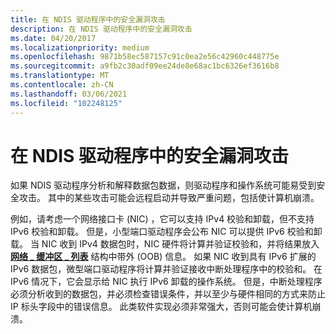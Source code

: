 ```yaml
---
title: 在 NDIS 驱动程序中的安全漏洞攻击
description: 在 NDIS 驱动程序中的安全漏洞攻击
ms.date: 04/20/2017
ms.localizationpriority: medium
ms.openlocfilehash: 9871b58ec587157c91c0ea2e56c42960c448775e
ms.sourcegitcommit: a9fb2c30adf09ee24de8e68ac1bc6326ef3616b8
ms.translationtype: MT
ms.contentlocale: zh-CN
ms.lasthandoff: 03/06/2021
ms.locfileid: "102248125"
---
```

# <a name="vulnerability-to-security-attacks-in-ndis-drivers"></a>在 NDIS 驱动程序中的安全漏洞攻击





如果 NDIS 驱动程序分析和解释数据包数据，则驱动程序和操作系统可能易受到安全攻击。 其中的某些攻击可能会远程启动并导致严重问题，包括使计算机崩溃。

例如，请考虑一个网络接口卡 (NIC) ，它可以支持 IPv4 校验和卸载，但不支持 IPv6 校验和卸载。 但是，小型端口驱动程序会公布 NIC 可以提供 IPv6 校验和卸载。 当 NIC 收到 IPv4 数据包时，NIC 硬件将计算并验证校验和，并将结果放入 [**网络 \_ 缓冲区 \_ 列表**](/windows-hardware/drivers/ddi/nbl/ns-nbl-net_buffer_list) 结构中带外 (OOB) 信息。 如果 NIC 收到具有 IPv6 扩展的 IPv6 数据包，微型端口驱动程序将计算并验证接收中断处理程序中的校验和。 在 IPv6 情况下，它会显示给 NIC 执行 IPv6 卸载的操作系统。 但是，中断处理程序必须分析收到的数据包，并必须检查错误条件，并以至少与硬件相同的方式来防止 IP 标头字段中的错误信息。 此类软件实现必须非常强大，否则可能会使计算机崩溃。

 

